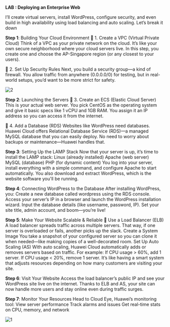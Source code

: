 **LAB : Deploying an Enterprise Web**

I’ll create virtual servers, install WordPress, configure security, and even build in high availability using load balancing and auto scaling. Let’s break it down

**Step 1**: Building Your Cloud Environment
🔹 1. Create a VPC (Virtual Private Cloud)
Think of a VPC as your private network on the cloud. It’s like your own secure neighborhood where your cloud servers live. In this step, you create one and choose the AP-Singapore region (or any closest to your users).

🔹 2. Set Up Security Rules
Next, you build a security group—a kind of firewall. You allow traffic from anywhere (0.0.0.0/0) for testing, but in real-world setups, you’d want to be more strict for safety.

![2](https://github.com/user-attachments/assets/eeb74f9a-9aa6-4600-93c8-8d6074e992a0)


 **Step 2**: Launching the Servers
🔹 3. Create an ECS (Elastic Cloud Server)
This is your actual web server. You pick CentOS as the operating system and give it basic specs like 1 vCPU and 1GB RAM. You assign it an IP address so you can access it from the internet.

🔹 4. Add a Database (RDS)
Websites like WordPress need databases. Huawei Cloud offers Relational Database Service (RDS)—a managed MySQL database that you can easily deploy. No need to worry about backups or maintenance—Huawei handles that.

**Step 3**: Setting Up the LAMP Stack
Now that your server is up, it’s time to install the LAMP stack:
Linux (already installed)
Apache (web server)
MySQL (database)
PHP (for dynamic content)
You log into your server, install everything with a simple command, and configure Apache to start automatically. You also download and extract WordPress, which is the website software you'll be running.

**Step 4**: Connecting WordPress to the Database
After installing WordPress, you:
Create a new database called wordpress using the RDS console.
Access your server’s IP in a browser and launch the WordPress installation wizard.
Input the database details (like username, password, IP).
Set your site title, admin account, and boom—you’re live!

**Step 5**: Make Your Website Scalable & Reliable
🔹 Use a Load Balancer (ELB)
A load balancer spreads traffic across multiple servers. That way, if one server is overloaded or fails, another picks up the slack.
 Create a System Image
You take a snapshot of your configured server so you can clone it when needed—like making copies of a well-decorated room.
 Set Up Auto Scaling (AS)
With auto scaling, Huawei Cloud automatically adds or removes servers based on traffic. For example:
If CPU usage > 60%, add 1 server.
If CPU usage < 20%, remove 1 server.
It’s like having a smart system that adjusts resources depending on how many customers are visiting your site.

 **Step 6**: Visit Your Website
Access the load balancer’s public IP and see your WordPress site live on the internet. Thanks to ELB and AS, your site can now handle more users and stay online even during traffic surges.

 **Step 7**: Monitor Your Resources
Head to Cloud Eye, Huawei’s monitoring tool:
View server performance
Track alarms and issues
Get real-time stats on CPU, memory, and network

![1](https://github.com/user-attachments/assets/712e8daf-c364-4a5a-a28f-a06f081bc3bf)
